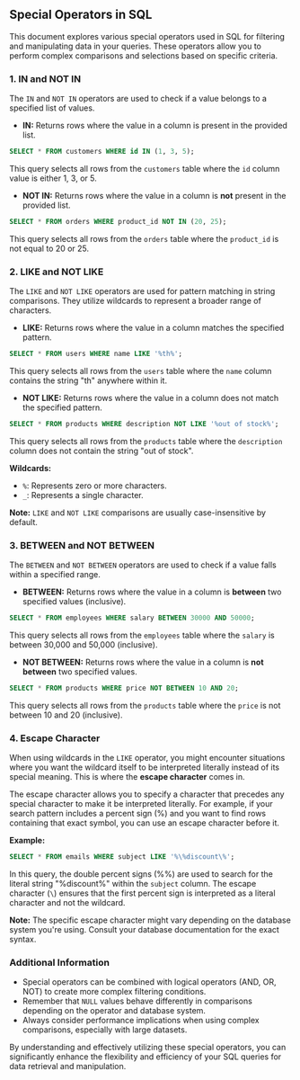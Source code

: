 ## Special Operators in SQL

This document explores various special operators used in SQL for filtering and manipulating data in your queries. These operators allow you to perform complex comparisons and selections based on specific criteria.

### 1. IN and NOT IN

The `IN` and `NOT IN` operators are used to check if a value belongs to a specified list of values.

* **IN:** Returns rows where the value in a column is present in the provided list.

```sql
SELECT * FROM customers WHERE id IN (1, 3, 5);
```

This query selects all rows from the `customers` table where the `id` column value is either 1, 3, or 5.

* **NOT IN:** Returns rows where the value in a column is **not** present in the provided list.

```sql
SELECT * FROM orders WHERE product_id NOT IN (20, 25);
```

This query selects all rows from the `orders` table where the `product_id` is not equal to 20 or 25.

### 2. LIKE and NOT LIKE

The `LIKE` and `NOT LIKE` operators are used for pattern matching in string comparisons. They utilize wildcards to represent a broader range of characters.

* **LIKE:** Returns rows where the value in a column matches the specified pattern.

```sql
SELECT * FROM users WHERE name LIKE '%th%';
```

This query selects all rows from the `users` table where the `name` column contains the string "th" anywhere within it.

* **NOT LIKE:** Returns rows where the value in a column does not match the specified pattern.

```sql
SELECT * FROM products WHERE description NOT LIKE '%out of stock%';
```

This query selects all rows from the `products` table where the `description` column does not contain the string "out of stock".

**Wildcards:**

* `%`: Represents zero or more characters.
* `_`: Represents a single character.

**Note:** `LIKE` and `NOT LIKE` comparisons are usually case-insensitive by default.

### 3. BETWEEN and NOT BETWEEN

The `BETWEEN` and `NOT BETWEEN` operators are used to check if a value falls within a specified range.

* **BETWEEN:** Returns rows where the value in a column is **between** two specified values (inclusive).

```sql
SELECT * FROM employees WHERE salary BETWEEN 30000 AND 50000;
```

This query selects all rows from the `employees` table where the `salary` is between 30,000 and 50,000 (inclusive).

* **NOT BETWEEN:** Returns rows where the value in a column is **not between** two specified values.

```sql
SELECT * FROM products WHERE price NOT BETWEEN 10 AND 20;
```

This query selects all rows from the `products` table where the `price` is not between 10 and 20 (inclusive).

### 4. Escape Character

When using wildcards in the `LIKE` operator, you might encounter situations where you want the wildcard itself to be interpreted literally instead of its special meaning. This is where the **escape character** comes in.

The escape character allows you to specify a character that precedes any special character to make it be interpreted literally. For example, if your search pattern includes a percent sign (%) and you want to find rows containing that exact symbol, you can use an escape character before it.

**Example:**

```sql
SELECT * FROM emails WHERE subject LIKE '%\%discount\%';
```

In this query, the double percent signs (%%) are used to search for the literal string "%discount%" within the `subject` column. The escape character (`\`) ensures that the first percent sign is interpreted as a literal character and not the wildcard.

**Note:** The specific escape character might vary depending on the database system you're using. Consult your database documentation for the exact syntax.

### Additional Information

* Special operators can be combined with logical operators (AND, OR, NOT) to create more complex filtering conditions.
* Remember that `NULL` values behave differently in comparisons depending on the operator and database system.
* Always consider performance implications when using complex comparisons, especially with large datasets.

By understanding and effectively utilizing these special operators, you can significantly enhance the flexibility and efficiency of your SQL queries for data retrieval and manipulation.
